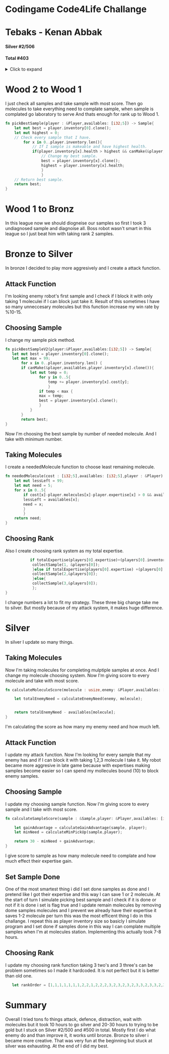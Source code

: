 # Codingame Code4Life Challange
# Tebaks - Kenan Abbak
#### Silver #2/506 
#### Total #403

<details>
<summary>Click to expand</summary>

  - [Wood 2 to Wood 1](#wood-2-to-wood-1)
  - [Wood 1 to Bronz](#wood-1-to-bronze)
  - [Bronze to Silver](#bronze-to-silver)
  - [Silver](#silver)
  - [Summary](#summary)

</details>

# Wood 2 to Wood 1


I just check all samples and take sample with most score. Then go molecules to take everything need to complate sample, when sample is complated go laboratory to serve And thats enough for rank up to Wood 1.

```rust
fn pickBestSample(player : &Player,availables: [i32;5]) -> Sample{
    let mut best = player.inventory[0].clone();
    let mut highest = 0;
    // Check every sample that I have.
        for x in 0..player.inventory.len(){
            // If I sample is makeable and have highest health.
            if(player.inventory[x].health > highest && canMake(&player,availables,player.inventory[x].clone())){
                // Change my best sample.
                best = player.inventory[x].clone();
                highest = player.inventory[x].health;
                }
                }
    // Return best sample.
    return best;
}
```

# Wood 1 to Bronz   
In this league now we should diogneise our samples so first I took 3 undiagnosed sample and diagnoise all. Boss robot wasn't smart in this league so I just beat him with taking rank 2 samples.

# Bronze to Silver
In bronze I decided to play more aggresively and I create a attack function.

 ## Attack Function
I'm looking enemy robot's first sample and I check if I block it with only taking 1 moleculei if I can block just take it. Result of this sometimes I have so many unneccesary molecules but this function increase my win rate by %10-15.

 ## Choosing Sample
 I change my sample pick method.

 ```rust
 fn pickBestSampleV2(player:&Player,availables:[i32;5]) -> Sample{
    let mut best = player.inventory[0].clone();
    let mut max = 99;
        for x in 0..player.inventory.len() {
        if canMake(&player,availables,player.inventory[x].clone()){
            let mut temp = 0;
                for y in 0..5{
                    temp += player.inventory[x].cost[y];
                    }
                if temp < max {
                max = temp;
                best = player.inventory[x].clone();
                }
            }
        }
        return best;
}
```
Now I'm choosing the best sample by number of needed molecule.
And I take with minimum number.

## Taking Molecules
I create a neededMolecule function to choose least remaining molecule.

```rust
fn neededMolecule(cost : [i32;5],availables: [i32;5],player : &Player) -> usize{
    let mut lessLeft = 99;
    let mut need = 5;
    for x in 0..5{
        if cost[x]-player.molecules[x]-player.expertise[x] > 0 && availables[x] < lessLeft{
        lessLeft = availables[x];
        need = x;
        }
        }
    return need;     
}
```

## Choosing Rank
Also I create choosing rank system as my total expertise.

```rust
           if totalExpertise(players[0].expertise)+(players[0].inventory.len() as i32)< 4{
            collectSample(1, &players[0]);
            }else if totalExpertise(players[0].expertise) +(players[0].inventory.len() as i32) < 10 {
            collectSample(2,&players[0]);
            }else{
            collectSample(3,&players[0]);
            };
}
```
I change numbers a lot to fit my strategy. These three big change take me to silver. But mostly because of my attack system, it makes huge difference.

# Silver
In silver I update so many things.

## Taking Molecules
Now I'm taking molecules for completing mulptiple samples at once. And I change my molecule choosing system. Now I'm giving score to every molecule and take with most score.

```rust
fn calculateMoleculeScore(molecule : usize,enemy: &Player,availables: [i32;5]) -> i32{

    let totalEnemyNeed = calculateEnemyNeed(enemy, molecule);


    return totalEnemyNeed - availables[molecule];
}
```
I'm calculating the score as how many my enemy need and how much left.

## Attack Function
I update my attack function. Now I'm looking for every sample that my enemy has and if I can block it with taking 1,2,3 molecule I take it.
My robot became more aggresive in late game because with expertises making samples become easier so I can spend my mollecules bound (10) to block enemy samples.

## Choosing Sample
I update my choosing sample function. Now I'm giving score to every sample and I take with most score.

```rust
fn calculateSampleScore(sample : &Sample,player: &Player,availables: [i32;5],molecules:[i32;5]) -> i32{

    let gainAdvantage = calculateGainAdvantage(sample, player);
    let minNeed = calculateMinPickUp(sample,player);

    return 30 - minNeed + gainAdvantage;
}
```
I give score to sample as how many molecule need to complate and how much effect their expertise gain.
## Set Sample Done
One of the most smartest thing i did I set done samples as done and I pretend like I got their expertise and this way I can save 1 or 2 molecule. At the start of turn I simulate picking best sample and I check if it is done or not if it is done i set is flag true and I update remain molecules by removing dome samples molecules and I prevent we already have their expertise it saves 1-2 molecule per turn this was the most efficent thing I do in this challange. I repeat this as player inventory size so basicly I simulate program and I set done if samples done in this way I can complate multiple samples when I'm at molecules station. Implementing this actually took 7-8 hours.
## Choosing Rank
I update my choosing rank function taking 3 two's and 3 three's can be problem sometimes so I made it hardcoded. It is not perfect but it is better than old one.
```rs
   let rankOrder = [1,1,1,1,1,1,1,2,2,1,2,2,2,3,2,3,2,3,2,3,3,2,3,3,2,3,2,3,2,3,2,3];
```

# Summary
Overall I tried tons fo things attack, defence, distraction, wait with molecules but it took 10 hours to go silver and 20-30 hours to trying to be gold but I stuck on Silver #2/500 and #500 in total. Mostly first I do what enemy do and than improve it, it works until bronze. Bronze to silver i became more creative. That was very fun at the beginning but stuck at silver was exhausting. At the end of I did my best.


